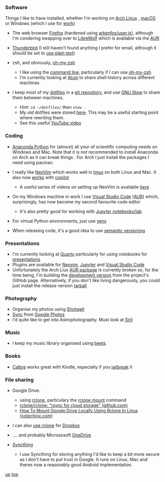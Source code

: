 ### Software

Things I like to have installed, whether I'm working on [Arch Linux](../arch_linux/README.md) , [macOS](../macos/README.md) or Windows (which I use for [work](../work/README.md))

- The web browser [Firefox](https://wiki.archlinux.org/title/Firefox) (hardened using [arkenfox/user.js](https://github.com/arkenfox/user.js/)), although I'm condering swapping over to [LibreWolf](https://librewolf.net/) which is available via the [AUR](https://aur.archlinux.org/packages/librewolf)
- [Thunderbird](https://wiki.archlinux.org/title/Thunderbird) (I still haven't found anything I prefer for email, although it should be set to [use plain text](https://useplaintext.email/))

- zsh, and obviously, [oh-my-zsh](https://ohmyz.sh/)
  - I like using the [command line](./command_line.md), particularly if I can use [oh-my-zsh](https://github.com/ohmyzsh/wiki/blob/main/Cheatsheet.md)
  - I'm currently looking at [Atuin](https://meyer-laurent.com/atuin-the-magical-shell) to share shell history across different machines
- I keep most of my [dotfiles](https://github.com/webpro/awesome-dotfiles) in a [git repository](https://github.com/GrahamArden/dotfiles), and use [GNU Stow](https://www.gnu.org/software/stow/) to share them between machines.
  - Hint: `cd ~/dotfiles/` then `stow .`
  - My _old_ dotfiles were stored [here](https://bitbucket.org/trigfa/dotfiles/src/master/). This may be a useful starting point where rewriting them.
  - See this useful [YouTube video](https://www.youtube.com/watch?v=y6XCebnB9gs)

### Coding
- [Anaconda Python](https://www.anaconda.com/) for (almost) all your of scientific computing needs on Windows and Mac. Note that it is *not* recommended to install Anaconda on Arch as it can break things . For Arch I just install the packages I need using pacman.
- I really like [NeoVim](https://neovim.io/) which works well in [tmux](https://github.com/tmux/tmux/wiki) on both Linux and Mac. It also now [works](https://github.com/github/copilot.vim) with [copilot](https://github.com/features/copilot)
  - A useful series of videos on setting up NeoVim is available [here](https://www.youtube.com/watch?v=zHTeCSVAFNY)

- On my Windows machine in work I use [Visual Studio Code](https://code.visualstudio.com/) [(AUR)](https://aur.archlinux.org/packages/visual-studio-code-bin) which, surprisingly, has now become my second favourite code editor
  - It's also pretty good for working with [Jupyter](https://jupyter.org/)[ notebooks/lab](https://marketplace.visualstudio.com/items?itemName=ms-toolsai.jupyter)

- For virtual Python environments, just use [venv](../python/virtual_environments.md) 

- When releasing code, it's a good idea to use [semantic versioning](https://semver.org/)

### Presentations

- I'm currently looking at [Quarto](https://quarto.org) particularly for using notebooks for [presentations](https://quarto.org/docs/presentations/) 
- Plugins are available for [Neovim](https://quarto.org/docs/get-started/hello/neovim.html), [Jupyter](https://quarto.org/docs/get-started/hello/jupyter.html) and [Visual Studio Code](https://quarto.org/docs/get-started/hello/vscode.html)
- Unfortunately the Arch Liux [AUR package](https://aur.archlinux.org/packages/quarto-cli-bin) is currently broken so, for the time being, I'm building the [development version](https://github.com/quarto-dev/quarto-cli) from the project's GitHub page. Alternatively, if you don't like living dangerously, you could just install the release version [tarball](https://quarto.org/docs/download/tarball.html)

### Photography
- Organise my photos using [Shotwell](https://en.wikipedia.org/wiki/Shotwell_(software))
- [Sync](https://aur.archlinux.org/packages/gphotos-sync) from [Google Photos](https://photos.google.com/)
- I'd quite like to get into Astrophotography. Must look at [Siril](https://siril.org/)

### Music
- I keep my music library organised using [beets](https://beets.io/)

### Books
- [Calbre](https://calibre-ebook.com/) works great with Kindle, especially if you [jailbreak](https://kindlemodding.org/) it

### File sharing
- Google Drive.
  - using [rclone](https://archlinux.org/packages/extra/x86_64/rclone/), particulary the [rclone mount](https://rclone.org/commands/rclone_mount/) command
  - [rclone/rclone: "rsync for cloud storage" (github.com)](https://github.com/rclone/rclone)
  - [How To Mount Google Drive Locally Using Rclone In Linux (ostechnix.com)](https://ostechnix.com/mount-google-drive-using-rclone-in-linux/)

- I can also [use rclone](https://rclone.org/dropbox/) for  [Dropbox](https://aur.archlinux.org/packages/dropbox)
- .... and probably Micrososoft [OneDrive](https://rclone.org/onedrive/)

- [Syncthing](https://docs.syncthing.net/intro/getting-started.html)
  - I use Syncthing for storing anything I'd like to keep a bit more secure as I don't have to put trust in Google. It runs on Linux, Mac and theres now a reasonably good Android implementation.

[up](README.md)
[top](../README.md)
